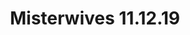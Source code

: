---
title: "Misterwives 11.12.19"
desc: "Mandy Lee of Misterwives"
featuredImage: ../images/mandy.jpg
link: "/"
---